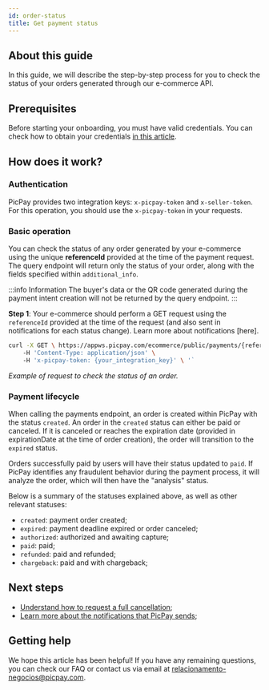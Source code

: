 ```yaml
---
id: order-status
title: Get payment status
---
```


## About this guide

In this guide, we will describe the step-by-step process for you to check the status of your orders generated through our e-commerce API.

## Prerequisites

Before starting your onboarding, you must have valid credentials. You can check how to obtain your credentials [in this article](../intro/getting-started#antes-de-começar).

## How does it work?

### Authentication

PicPay provides two integration keys: `x-picpay-token` and `x-seller-token`. For this operation, you should use the `x-picpay-token` in your requests.

### Basic operation

You can check the status of any order generated by your e-commerce using the unique **referenceId** provided at the time of the payment request. The query endpoint will return only the status of your order, along with the fields specified within `additional_info`.

:::info Information
The buyer's data or the QR code generated during the payment intent creation will not be returned by the query endpoint.
:::

**Step 1**: Your e-commerce should perform a GET request using the `referenceId` provided at the time of the request (and also sent in notifications for each status change). Learn more about notifications [here].

```bash
curl -X GET \ https://appws.picpay.com/ecommerce/public/payments/{referenceId}/status \ 
    -H 'Content-Type: application/json' \ 
    -H 'x-picpay-token: {your_integration_key}' \ '`
```

_Example of request to check the status of an order._

### Payment lifecycle

When calling the payments endpoint, an order is created within PicPay with the status `created`. An order in the `created` status can either be paid or canceled. If it is canceled or reaches the expiration date (provided in expirationDate at the time of order creation), the order will transition to the `expired` status.

Orders successfully paid by users will have their status updated to `paid`. If PicPay identifies any fraudulent behavior during the payment process, it will analyze the order, which will then have the "analysis" status.

Below is a summary of the statuses explained above, as well as other relevant statuses:

- `created`: payment order created;
- `expired`: payment deadline expired or order canceled;
- `authorized`: authorized and awaiting capture;
- `paid`: paid;
- `refunded`: paid and refunded;
- `chargeback`: paid and with chargeback;

## Next steps

- [Understand how to request a full cancellation](./cancel-order);
- [Learn more about the notifications that PicPay sends](./notifications);

## Getting help

We hope this article has been helpful! If you have any remaining questions, you can check our FAQ or contact us via email at relacionamento-negocios@picpay.com.